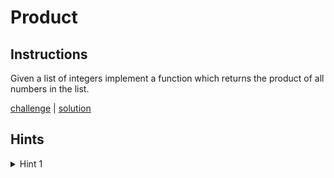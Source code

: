 # Product

## Instructions

Given a list of integers implement a function which returns the product of all numbers in the list.

[challenge](solution_test.go) | [solution](solution.go)

## Hints

<details>
<summary>Hint 1</summary>
You can user recursion
</details>